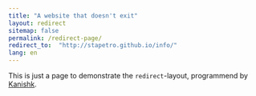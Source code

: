 ```yaml
---
title: "A website that doesn't exit"
layout: redirect
sitemap: false
permalink: /redirect-page/
redirect_to:  "http://stapetro.github.io/info/"
lang: en
---
```

This is just a page to demonstrate the `redirect`-layout, programmend by [Kanishk](http://codingtips.kanishkkunal.in/about/).
